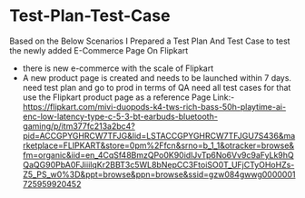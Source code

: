 # Test-Plan-Test-Case
Based on the Below Scenarios I Prepared a Test Plan And Test Case to test the newly added E-Commerce Page On Flipkart
- there is new e-commerce with the scale of Flipkart 
- A new product page is created and needs to be launched within 7 days.
need test plan and go to prod in terms of QA
need all test cases for that 
use the Flipkart product page as a reference
Page Link:- 
https://flipkart.com/mivi-duopods-k4-tws-rich-bass-50h-playtime-ai-enc-low-latency-type-c-5-3-bt-earbuds-bluetooth-gaming/p/itm377fc213a2bc4?pid=ACCGPYGHRCW7TFJG&lid=LSTACCGPYGHRCW7TFJGU7S436&marketplace=FLIPKART&store=0pm%2Ffcn&srno=b_1_1&otracker=browse&fm=organic&iid=en_4CqSf48BmzQPo0K90idlJvTp6No6Vv9c9aFyLk9hQQaQG90PbA0FJiiilqKr2BBT3c5WL8bNepCC3FtoiSO0T_UFjCTyOHoHZs-Z5_PS_w0%3D&ppt=browse&ppn=browse&ssid=gzw084gwwg0000001725959920452

